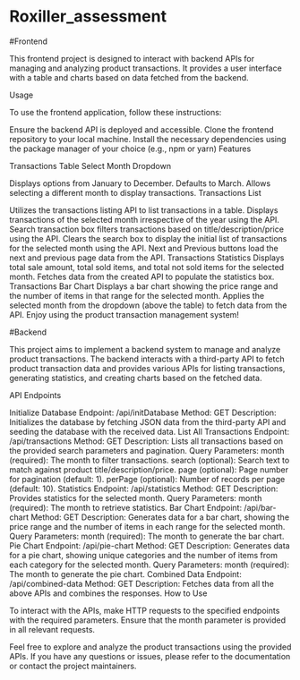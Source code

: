 # Roxiller_assessment
#Frontend

This frontend project is designed to interact with backend APIs for managing and analyzing product transactions. It provides a user interface with a table and charts based on data fetched from the backend.

Usage

To use the frontend application, follow these instructions:

Ensure the backend API is deployed and accessible.
Clone the frontend repository to your local machine.
Install the necessary dependencies using the package manager of your choice (e.g., npm or yarn)
Features

Transactions Table
Select Month Dropdown

Displays options from January to December.
Defaults to March.
Allows selecting a different month to display transactions.
Transactions List

Utilizes the transactions listing API to list transactions in a table.
Displays transactions of the selected month irrespective of the year using the API.
Search transaction box filters transactions based on title/description/price using the API.
Clears the search box to display the initial list of transactions for the selected month using the API.
Next and Previous buttons load the next and previous page data from the API.
Transactions Statistics
Displays total sale amount, total sold items, and total not sold items for the selected month.
Fetches data from the created API to populate the statistics box.
Transactions Bar Chart
Displays a bar chart showing the price range and the number of items in that range for the selected month.
Applies the selected month from the dropdown (above the table) to fetch data from the API.
Enjoy using the product transaction management system!

#Backend 


This project aims to implement a backend system to manage and analyze product transactions. The backend interacts with a third-party API to fetch product transaction data and provides various APIs for listing transactions, generating statistics, and creating charts based on the fetched data.

API Endpoints

Initialize Database
Endpoint: /api/initDatabase
Method: GET
Description: Initializes the database by fetching JSON data from the third-party API and seeding the database with the received data.
List All Transactions
Endpoint: /api/transactions
Method: GET
Description: Lists all transactions based on the provided search parameters and pagination.
Query Parameters:
month (required): The month to filter transactions.
search (optional): Search text to match against product title/description/price.
page (optional): Page number for pagination (default: 1).
perPage (optional): Number of records per page (default: 10).
Statistics
Endpoint: /api/statistics
Method: GET
Description: Provides statistics for the selected month.
Query Parameters:
month (required): The month to retrieve statistics.
Bar Chart
Endpoint: /api/bar-chart
Method: GET
Description: Generates data for a bar chart, showing the price range and the number of items in each range for the selected month.
Query Parameters:
month (required): The month to generate the bar chart.
Pie Chart
Endpoint: /api/pie-chart
Method: GET
Description: Generates data for a pie chart, showing unique categories and the number of items from each category for the selected month.
Query Parameters:
month (required): The month to generate the pie chart.
Combined Data
Endpoint: /api/combined-data
Method: GET
Description: Fetches data from all the above APIs and combines the responses.
How to Use

To interact with the APIs, make HTTP requests to the specified endpoints with the required parameters. Ensure that the month parameter is provided in all relevant requests.

Feel free to explore and analyze the product transactions using the provided APIs. If you have any questions or issues, please refer to the documentation or contact the project maintainers.

